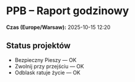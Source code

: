 # PPB – Raport godzinowy
**Czas (Europe/Warsaw):** 2025-10-15 12:20

## Status projektów
- Bezpieczny Pieszy — OK
- Zwolnij przy przejściu — OK
- Odblask ratuje życie — OK

